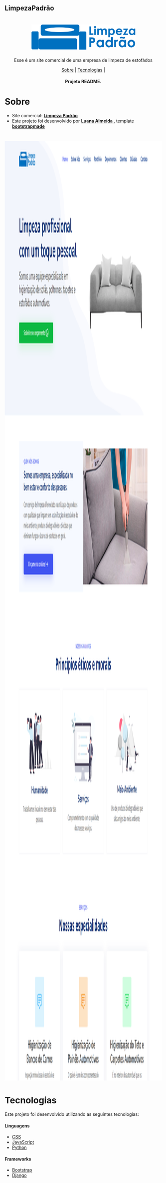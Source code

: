 ## LimpezaPadrão



<h1 align="center">
    <img alt="limpezapadrao" title="limpezapadrao" src="https://github.com/luanaAlm/limpezapadrao/blob/main/static/img/logo2.png" height="80"  />
</h1>
<p align="center">Esse é um site comercial de uma empresa de limpeza de estofádos</p>

<p align="center">
    <a href="#sobre">Sobre</a> | 
    <a href="#Tecnologias">Tecnologias</a> | 
</p>

<h4 align="center"> Projeto README.</h4>

# Sobre

 - Site comercial: **[ Limpeza Padrão ](https://limpezapadrao.herokuapp.com/)**
 - Este projeto foi desenvolvido por **[ Luana Almeida ](https://github.com/luanaAlm)** , template **[ bootstrapmade ](https://bootstrapmade.com/flexstart-bootstrap-startup-template/)**

<h1 align = "center">
    <img alt = "limpezapadrao" title = "limpezapadrao" src = "https://github.com/luanaAlm/limpezapadrao/blob/main/static/img/screencapture-limpezapadrao-herokuapp-2021-10-18-19_32_44.png" height="3000"/>
</h1>


# Tecnologias

Este projeto foi desenvolvido utilizando as seguintes tecnologias:

#### Linguagens

- [CSS](https://www.w3schools.com/css/)
- [JavaScript](https://developer.mozilla.org/pt-BR/docs/Web/JavaScript)
- [Python](https://www.python.org/)

#### Frameworks

- [Bootstrap](https://getbootstrap.com/docs/4.6/getting-started/introduction/)
- [Django](https://www.djangoproject.com/)
